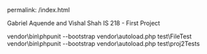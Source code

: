 permalink: /index.html

Gabriel Aquende and Vishal Shah
IS 218 - First Project

vendor\bin\phpunit --bootstrap vendor\autoload.php test\FileTest
vendor\bin\phpunit --bootstrap vendor\autoload.php test\proj2Tests